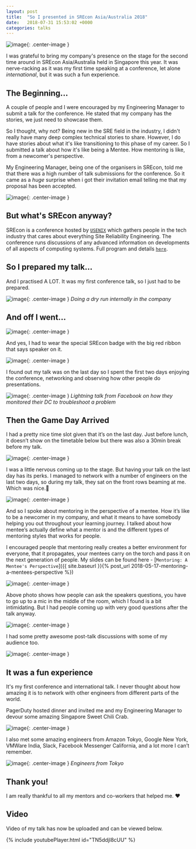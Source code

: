 ```yaml
---
layout: post
title:  "So I presented in SREcon Asia/Australia 2018"
date:   2018-07-31 15:53:02 +0000
categories: talks
---
```


![image]({{"/assets/srecon18/1.jpg"}}){: .center-image }

I was grateful to bring my company's presence on the stage for the second time around in SREcon Asia/Australia held in Singapore this year. It was nerve-racking as it was my first time speaking at a conference, let alone *international*, but it was such a fun experience.

## The Beginning...
A couple of people and I were encouraged by my Engineering Manager to submit a talk for the conference. He stated that my company has the stories, we just need to showcase them.

So I thought, why not? Being new in the SRE field in the industry, I didn't really have many deep complex technical stories to share. However, I do have stories about what it's like transitioning to this phase of my career. So I submitted a talk about how it's like being a Mentee. How mentoring is like, from a newcomer's perspective.

My Engineering Manager, being one of the organisers in SREcon, told me that there was a high number of talk submissions for the conference. So it came as a *huge* surprise when i got their invitation email telling me that my proposal has been accepted.

![image]({{"/assets/srecon18/2.jpg"}}){: .center-image }

## But what's SREcon anyway?

SREcon is a conference hosted by [`USENIX`](https://www.usenix.org/about) which gathers people in the tech industry that cares about everything Site Reliability Engineering. The conference runs discussions of any advanced information on developments of all aspects of computing systems. Full program and details [`here`](https://www.usenix.org/conference/srecon18asia).

## So I prepared my talk...

And I practised A LOT. It was my first conference talk, so I just had to be prepared.

![image]({{"/assets/srecon18/3.jpg"}}){: .center-image }
*Doing a dry run internally in the company*

## And off I went...

![image]({{"/assets/srecon18/4.jpg"}}){: .center-image }

And yes, I had to wear the special SREcon badge with the big red ribbon that says speaker on it.

![image]({{"/assets/srecon18/5.jpg"}}){: .center-image }

I found out my talk was on the last day so I spent the first two days enjoying the conference, networking and observing how other people do presentations.

![image]({{"/assets/srecon18/6.jpg"}}){: .center-image }
*Lightning talk from Facebook on how they monitored their DC to troubleshoot a problem*

## Then the Game Day Arrived

I had a pretty nice time slot given that it’s on the last day. Just before lunch, it doesn’t show on the timetable below but there was also a 30min break before my talk.

![image]({{"/assets/srecon18/7.jpg"}}){: .center-image }

I was a little nervous coming up to the stage. But having your talk on the last day has its perks. I managed to network with a number of engineers on the last two days, so during my talk, they sat on the front rows beaming at me. Which was nice.🙂

![image]({{"/assets/srecon18/8.jpg"}}){: .center-image }

And so I spoke about mentoring in the perspective of a mentee. How it’s like to be a newcomer in my company, and what it means to have somebody helping you out throughout your learning journey. I talked about how mentee’s actually define what a mentor is and the different types of mentoring styles that works for people.

I encouraged people that mentoring really creates a better environment for everyone, that it propagates, your mentees carry on the torch and pass it on the next generation of people. My slides can be found here - [`Mentoring: A Mentee's Perspective`]({{ site.baseurl }}{% post_url 2018-05-17-mentoring-a-mentees-perspective %})

![image]({{"/assets/srecon18/9.jpg"}}){: .center-image }

Above photo shows how people can ask the speakers questions, you have to go up to a mic in the middle of the room, which I found is a bit intimidating. But I had people coming up with very good questions after the talk anyway.

![image]({{"/assets/srecon18/10.jpg"}}){: .center-image }

I had some pretty awesome post-talk discussions with some of my audience too.

![image]({{"/assets/srecon18/11.jpg"}}){: .center-image }

## It was a fun experience

It's my first conference and international talk. I never thought about how amazing it is to network with other engineers from different parts of the world.

PagerDuty hosted dinner and invited me and my Engineering Manager to devour some amazing Singapore Sweet Chili Crab.

![image]({{"/assets/srecon18/12.jpg"}}){: .center-image }

I also met some amazing engineers from Amazon Tokyo, Google New York, VMWare India, Slack, Facebook Messenger California, and a lot more I can’t remember.  

![image]({{"/assets/srecon18/13.jpg"}}){: .center-image }
*Engineers from Tokyo*


## Thank you!

I am really thankful to all my mentors and co-workers that helped me. ❤️

## Video

Video of my talk has now be uploaded and can be viewed below.

{% include youtubePlayer.html id="TN5ddjl8cUU" %}
